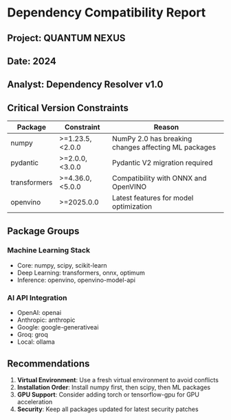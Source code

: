 # Dependency Compatibility Report

## Project: QUANTUM NEXUS
## Date: 2024
## Analyst: Dependency Resolver v1.0

## Critical Version Constraints

| Package | Constraint | Reason |
|---------|------------|--------|
| numpy | >=1.23.5,<2.0.0 | NumPy 2.0 has breaking changes affecting ML packages |
| pydantic | >=2.0.0,<3.0.0 | Pydantic V2 migration required |
| transformers | >=4.36.0,<5.0.0 | Compatibility with ONNX and OpenVINO |
| openvino | >=2025.0.0 | Latest features for model optimization |

## Package Groups

### Machine Learning Stack
- Core: numpy, scipy, scikit-learn
- Deep Learning: transformers, onnx, optimum
- Inference: openvino, openvino-model-api

### AI API Integration
- OpenAI: openai
- Anthropic: anthropic
- Google: google-generativeai
- Groq: groq
- Local: ollama

## Recommendations

1. **Virtual Environment**: Use a fresh virtual environment to avoid conflicts
2. **Installation Order**: Install numpy first, then scipy, then ML packages
3. **GPU Support**: Consider adding torch or tensorflow-gpu for GPU acceleration
4. **Security**: Keep all packages updated for latest security patches

